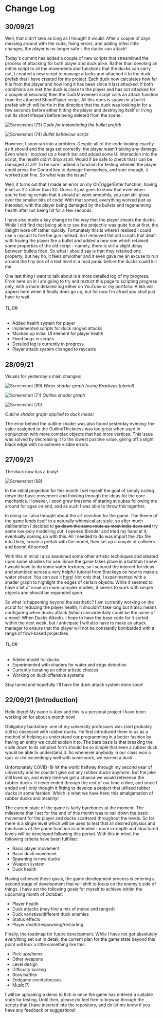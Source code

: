 # Change Log
## 30/09/21
Well, that didn't take as long as I thought it would. After a couple of days messing around with the code, fixing errors, and adding other little changes, the player is no longer safe - the ducks can attack!

Today's commit has added a couple of new scripts that streamlined the process of attacking for both player and duck alike. Rather than devoting an entire script to all the movements and functions that the ducks can carry out, I created a new script to manage attacks and attached it to the duck prefab that I have created for my project. Each duck now calculates how far it is from the player and how long it has been since it last attacked. If both conditions are met (the duck is close to the player and has not attacked for a couple of seconds) then the DuckMovement script calls an attack function from the attached ShootPlayer script. All this does is spawn in a bullet prefab which will hurtle in the direction that the duck was looking in for a few seconds before either hitting the player and destroying itself or living out its short lifespan before being deleted from the scene.

![Screenshot (73)](https://user-images.githubusercontent.com/44437464/135453677-80454022-469f-4274-bb14-2f53b415f47a.png)
*Code for instantiating the bullet prefab*

![Screenshot (74)](https://user-images.githubusercontent.com/44437464/135453757-08049612-19e3-4c8a-bec5-c68d2d35d30e.png)
*Bullet behaviour script*

However, I soon ran into a problem. Despite all of the code looking exactly as it should and the tags set correctly, the player wasn't taking any damage. Even when I mocked up a health bar and added some UI interaction into the script, the health didn't drop at all. Would if be safe to check that I can be damaged at all? To be sure I added a function for testing wherein the player could press the Control key to damage themselves, and sure enough, it worked just fine. So what was the issue?

Well, it turns out that I made an error on my OnTriggerEnter function, having it set as 2D rather than 3D. Guess it just goes to show that even when you're feeling certain that it should all work smoothly, you can still gloss over the smaller bits of code! With that sorted, everything worked just as intended, with the player being damaged by the bullets and regenerating health after not being hit for a few seconds.

I have also made a key change to the way that the player shoots the ducks. While I did find that being able to see the projectile was quite fun at first, the delight wore off rather quickly. Fortunately this is where I realised I could use a raycast to fire the gun instead. So I removed the old scripts that dealt with having the player fire a bullet and added a new one which retained some properties of the old script - namely, there is still a slight delay between bullets fired. So what I should say is that they retained one property, but hey ho, it feels smoother and it even gave me an excuse to run around the tiny box of a test level in a mad panic before the ducks could kill me.

One last thing I want to talk about is a more detailed log of my progress. From here on in I am going to try and restrict this page to scripting progress only, with a more detailed log either on YouTube or my portfolio. A link will appear here when it finally does go up, but for now I'm afraid you shall just have to wait.

###### TL;DR:
 - Added health system for player
 - Implemented scripts for duck ranged attacks
 - Mocked up initial UI element for player health
 - Fixed bugs in scripts
 - Detailed log is currently in progress
 - Player attack system changed to raycasts


## 28/09/21
Visuals for yesterday's main changes:

![Screenshot (69)](https://user-images.githubusercontent.com/44437464/135065419-dd358c9f-57d1-43e8-877d-93fda434aab7.png)
*Water shader graph (using Brackeys tutorial)*

![Screenshot (71)](https://user-images.githubusercontent.com/44437464/135065433-1889ec96-8eb4-4b26-81e6-fabc9a533c68.png)
*Outline shader graph*

![Screenshot (70)](https://user-images.githubusercontent.com/44437464/135065442-07b9f3df-2608-4f84-9c3f-5ab4b5a765b7.png)

*Outline shader graph applied to duck model*

The error behind the outline shader was also found yesterday evening: the value assigned to the OutlineThickness was too great when used in conjunction with more complex objects that had more vertices. This issue was solved by decreasing it to the lowest positive value, giving off a slight black edge with no extreme visible errors.


## 27/09/21
The duck now has a body!

![Screenshot (68)](https://user-images.githubusercontent.com/44437464/134911654-02299880-c8d7-4e4c-9534-2a370d5287dc.png)

In the initial projection for this month I set myself the goal of simply nailing down the basic movement and thinking through the ideas for the core mechanics. However, I soon grew tiresome of staring at cubes following me around for ages on end, and as such I was able to throw this together.

In doing so I also thought about the art direction for the game. The theme of the game lends itself to a naturally whimsical art style, so after much deliberation I decided to ~~go down the same route as most indie devs and~~ try some low-poly modelling out. I opened Blender and tried my hand at it, eventually coming up with this. All I needed to do was import the .fbx file into Unity, create a prefab with the model, then set up a couple of colliders and boom! All sorted!

With this in mind I also examined some other artistic techniques and ideated upon some shaders for use. Since the game takes place in a bathtub I knew I would have to do some water textures, so I scoured the internet for ideas and stumbled across a very helpful tutorial from Brackeys on how to make a water shader. You can see it [here](https://www.youtube.com/watch?v=Vg0L9aCRWPE&t=33s)! Not only that, I experimented with a shader graph to highlight the edges of certain objects. While it seemed to have a bit of issue on more complex models, it seems to work with simple objects and should be expanded upon.

So what is happening beyond the aesthetic? I am currently working on the script for reducing the player health, it shouldn't take long but it also means configuring when ducks attack (which coincidentally could be the name of a novel: When Ducks Attack). I hope to have the base code for it sorted within the next week, but I anticipate I will also have to make an attack manager to ensure that the player will not be constantly bombarded with a range of fowl-based projectiles.

###### TL;DR:
 - Added model for ducks
 - Experimented with shaders for water and edge detection
 - Currently iterating on other artistic choices
 - Working on duck offensive systems

Stay tuned and hopefully I'll have the duck attack system done soon!


## 22/09/21 (Introduction)
Hello there! My name is Alex and this is a personal project I have been working on for about a month now!

Obligatory backstory: one of my university professors was (and probably still is) obsessed with rubber ducks. He first introduced them to us as a method of helping us understand our programming in a better fashion by having an entity we could explain it to. The bare basis is that breaking the code down to its simplest form should be so simple that even a rubber duck would be able to understand it. So whenever anybody in our class won a quiz or did exceedingly well with some work, we earned a duck.

Unfortunately COVID-19 hit the world halfway through my second year of university and he couldn't give out any rubber ducks anymore. But the joke still lived on, and every time we got a chance we would reference the rubber ducks. It never ended through the rest of our time online, and since I ended uni I only thought it fitting to develop a project that utilised rubber ducks in some fashion. Which is what we have here: this amalgamation of rubber ducks and insanity!

The current state of the game is fairly barebones at the moment. The milestone that I set for the end of this month was to nail down the basic movement for the player and ducks scattered throughout the levels. So far there is a single level which will be used to test that all desired physics and mechanics of the game function as intended - more in-depth and structured levels will be developed following this period. With this in mind, the following criteria have been fulfilled:

 - Basic player movement
 - Basic duck movement
 - Spawning in new ducks
 - Weapon system
 - Duck health

Having achieved these goals, the game development process is entering a second stage of development that will shift to focus on the enemy's side of things. I have set the following goals for myself to achieve within the upcoming month of October:

 - Player health
 - Duck attacks (may find a mix of melee and ranged)
 - Duck varieties/different duck enemies
 - Status effects
 - Player death/respawning/restarting

Finally, the roadmap for future development. While I have not got absolutely everything set out in detail, the current plan for the game state beyond this point will look a little something like this:

 - Pick-ups/items
 - Other weapons
 - Level design
 - Difficulty scaling
 - Boss battles
 - Endgame events/bosses
 - Music(?)

I will be uploading a demo to Itch.io once the game has entered a suitable state for testing. Until then, please do feel free to browse through the scripts that I have inserted into the repository, and do let me know if you have any feedback or suggestions!
